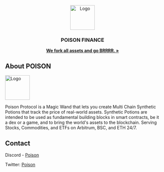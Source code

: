 <br />
<p align="center">
  <a href="https://poison.finance/">
    <img src="https://arbitrum.io/wp-content/uploads/2021/08/Arbitrum_Symbol-Full-color-White-background-768x840.png" alt="Logo" width="80" height="80">
  </a>

  <h3 align="center">POISON FINANCE</h3>

  <p align="center">
    <a href="https://poison.finance/"><strong>We fork all assets and go BRRRR. »</strong></a>
    <br />
  </p>
</p>

## About POISON

<img src="https://i.ibb.co/VqpHbGn/photo-2023-03-13-11-19-53-removebg-preview.png" alt="Logo" width="80" height="80">

Poison Protocol is a Magic Wand that lets you create Multi Chain Synthetic Potions that track the price of real-world assets. Synthetic Potions are intended to be used as fundamental building blocks in smart contracts, be it a dex or a game, and to bring the world's assets to the blockchain. Serving Stocks, Commodities, and ETFs on Arbitrum, BSC, and ETH 24/7. 


## Contact

Discord - [Poison](https://discord.com/invite/5KE54JwyTs)

Twitter: [Poison](https://twitter.com/PoisonFinance)
